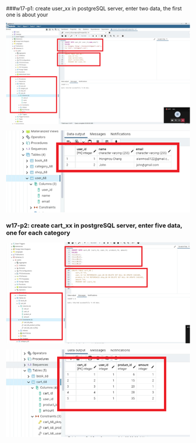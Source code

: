 ###w17-p1: create user_xx in postgreSQL server, enter two data, the first one is about your

![](w17-p1-1.png)

![](w17-p1-2.png)

### w17-p2: create cart_xx in postgreSQL server, enter five data, one for each category

![](w17-p2-1.png)

![](w17-p2-2.png)
